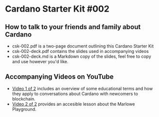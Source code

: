 # Cardano Starter Kit #002
## How to talk to your friends and family about Cardano

* csk-002.pdf is a two-page document outlining this Cardano Starter Kit
* csk-002-deck.pdf contains the slides used in accompanying videos
* csk-002-deck.md is a Markdown copy of the slides, feel free to copy and use however you'd like.

## Accompanying Videos on YouTube

* [Video 1 of 2](https://youtu.be/Fw0oWA2jszg) includes an overview of some educational terms and how they apply to conversations about Cardano with newcomers to blockchain.
* [Video 2 of 2](https://youtu.be/nTtYpyjHmPg) provides an accesible lesson about the Marlowe Playground.
